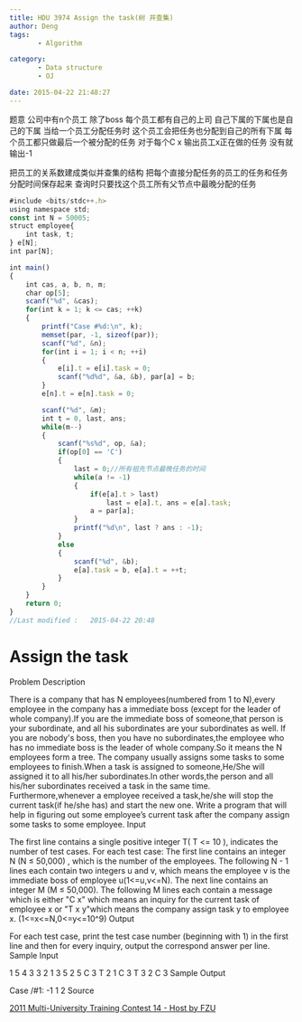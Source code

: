 ```yaml
---
title: HDU 3974 Assign the task(树 并查集)
author: Deng
tags: 
       - Algorithm

category: 
       - Data structure
       - OJ

date: 2015-04-22 21:48:27
---
```

题意 公司中有n个员工 除了boss 每个员工都有自己的上司 自己下属的下属也是自己的下属 当给一个员工分配任务时 这个员工会把任务也分配到自己的所有下属 每个员工都只做最后一个被分配的任务 对于每个C x 输出员工x正在做的任务 没有就输出-1

把员工的关系数建成类似并查集的结构 把每个直接分配任务的员工的任务和任务分配时间保存起来 查询时只要找这个员工所有父节点中最晚分配的任务

```js 
#include <bits/stdc++.h>
using namespace std;
const int N = 50005;
struct employee{
    int task, t;
} e[N];
int par[N];

int main()
{
    int cas, a, b, n, m;
    char op[5];
    scanf("%d", &cas);
    for(int k = 1; k <= cas; ++k)
    {
        printf("Case #%d:\n", k);
        memset(par, -1, sizeof(par));
        scanf("%d", &n);
        for(int i = 1; i < n; ++i)
        {
            e[i].t = e[i].task = 0;
            scanf("%d%d", &a, &b), par[a] = b;
        }
        e[n].t = e[n].task = 0;

        scanf("%d", &m);
        int t = 0, last, ans;
        while(m--)
        {
            scanf("%s%d", op, &a);
            if(op[0] == 'C')
            {
                last = 0;//所有祖先节点最晚任务的时间
                while(a != -1)
                {
                    if(e[a].t > last)
                        last = e[a].t, ans = e[a].task;
                    a = par[a];
                }
                printf("%d\n", last ? ans : -1);
            }
            else
            {
                scanf("%d", &b);
                e[a].task = b, e[a].t = ++t;
            }
        }
    }
    return 0;
}
//Last modified :   2015-04-22 20:48
```

# Assign the task

Problem Description

There is a company that has N employees(numbered from 1 to N),every employee in the company has a immediate boss (except for the leader of whole company).If you are the immediate boss of someone,that person is your subordinate, and all his subordinates are your subordinates as well. If you are nobody's boss, then you have no subordinates,the employee who has no immediate boss is the leader of whole company.So it means the N employees form a tree.
The company usually assigns some tasks to some employees to finish.When a task is assigned to someone,He/She will assigned it to all his/her subordinates.In other words,the person and all his/her subordinates received a task in the same time. Furthermore,whenever a employee received a task,he/she will stop the current task(if he/she has) and start the new one.
Write a program that will help in figuring out some employee’s current task after the company assign some tasks to some employee.
Input

The first line contains a single positive integer T( T <= 10 ), indicates the number of test cases.
For each test case:
The first line contains an integer N (N ≤ 50,000) , which is the number of the employees.
The following N - 1 lines each contain two integers u and v, which means the employee v is the immediate boss of employee u(1<=u,v<=N).
The next line contains an integer M (M ≤ 50,000).
The following M lines each contain a message which is either
"C x" which means an inquiry for the current task of employee x
or
"T x y"which means the company assign task y to employee x.
(1<=x<=N,0<=y<=10^9)
Output

For each test case, print the test case number (beginning with 1) in the first line and then for every inquiry, output the correspond answer per line.
Sample Input

1 5 4 3 3 2 1 3 5 2 5 C 3 T 2 1 C 3 T 3 2 C 3
Sample Output

Case /#1: -1 1 2
Source

[2011 Multi-University Training Contest 14 - Host by FZU](http://acm.hdu.edu.cn/search.php?field=problem&key=2011+Multi-University+Training+Contest+14+-+Host+by+FZU&source=1&searchmode=source)